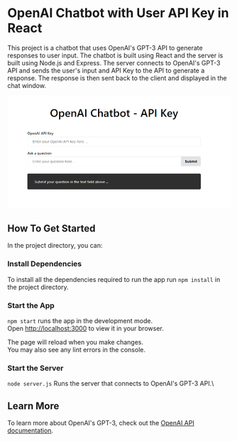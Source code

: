 # OpenAI Chatbot with User API Key in React

This project is a chatbot that uses OpenAI's GPT-3 API to generate responses to user input. The chatbot is built using React and the server is built using Node.js and Express. The server connects to OpenAI's GPT-3 API and sends the user's input and API Key to the API to generate a response. The response is then sent back to the client and displayed in the chat window.

![OpenAI Chatbot Screenshot](public/screenshot.png "Chatbot Screenshot")

## How To Get Started

In the project directory, you can:

### Install Dependencies

To install all the dependencies required to run the app run `npm install` in the project directory.


### Start the App

`npm start` runs the app in the development mode.\
Open [http://localhost:3000](http://localhost:3000) to view it in your browser.

The page will reload when you make changes.\
You may also see any lint errors in the console.

### Start the Server

`node server.js` Runs the server that connects to OpenAI's GPT-3 API.\

## Learn More

To learn more about OpenAI's GPT-3, check out the [OpenAI API documentation](https://beta.openai.com/docs/).
